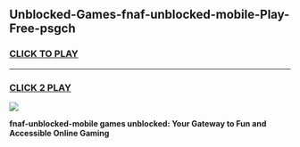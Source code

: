 
## Unblocked-Games-fnaf-unblocked-mobile-Play-Free-psgch
<h3>
<a href="https://premium76.site?title=fnaf-unblocked-mobile&ref=18A1">CLICK TO PLAY</a></h3>
<hr>

<h3>
<a href="https://premium76.site?title=fnaf-unblocked-mobile&ref=18A1">CLICK 2 PLAY</a>
  
</h3>

<a href="https://premium76.site?title=fnaf-unblocked-mobile&ref=18A1"><img src="https://clearcache.store/games.png"></a>


**fnaf-unblocked-mobile games unblocked: Your Gateway to Fun and Accessible Online Gaming**
